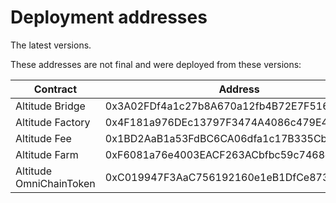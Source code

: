 # Deployment addresses

The latest versions.

These addresses are not final and were deployed from these versions:


| Contract                           | Address                                      | Source Code                                                                                                                   |
| ---------------------------------- | -------------------------------------------- | ----------------------------------------------------------------------------------------------------------------------------- |
| Altitude Bridge                    | 0x3A02FDf4a1c27b8A670a12fb4B72E7F51638F6e5   | https://github.com/AltitudeDeFi/contracts/blob/main/master/Altitude_Bridge.sol                                                |
| Altitude Factory                   | 0x4F181a976DEc13797F3474A4086c479E49007fe9   | https://github.com/altitudedefi/contracts/blob/main/master/altitude_factoty.sol                                               |
| Altitude Fee                       | 0x1BD2AaB1a53FdBC6CA06dfa1c17B335Cbc60DC43   | https://github.com/altitudedefi/contracts/blob/main/master/altitude_fee.sol                                                   |
| Altitude Farm                      | 0xF6081a76e4003EACF263ACbfbc59c7468c300490   | https://github.com/altitudedefi/contracts/blob/main/master/altitude_farm.sol                                                  |
| Altitude OmniChainToken            | 0xC019947F3AaC756192160e1eB1DfCe873B680f76   | https://github.com/altitudedefi/contracts/blob/main/master/altitude_omnichaintoken.sol                                        |
